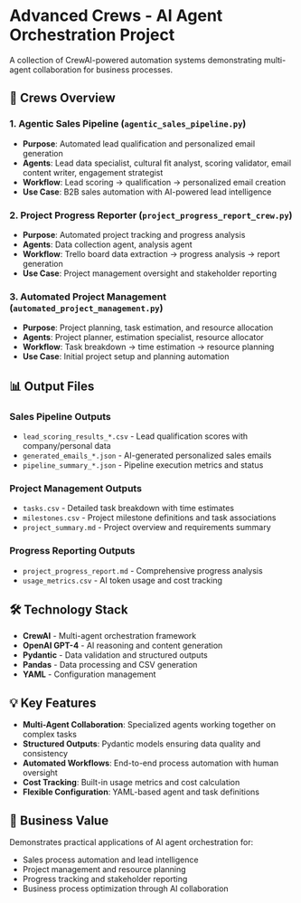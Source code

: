 # Advanced Crews - AI Agent Orchestration Project

A collection of CrewAI-powered automation systems demonstrating multi-agent collaboration for business processes.

## 🚀 Crews Overview

### 1. **Agentic Sales Pipeline** (`agentic_sales_pipeline.py`)
- **Purpose**: Automated lead qualification and personalized email generation
- **Agents**: Lead data specialist, cultural fit analyst, scoring validator, email content writer, engagement strategist
- **Workflow**: Lead scoring → qualification → personalized email creation
- **Use Case**: B2B sales automation with AI-powered lead intelligence

### 2. **Project Progress Reporter** (`project_progress_report_crew.py`)
- **Purpose**: Automated project tracking and progress analysis
- **Agents**: Data collection agent, analysis agent
- **Workflow**: Trello board data extraction → progress analysis → report generation
- **Use Case**: Project management oversight and stakeholder reporting

### 3. **Automated Project Management** (`automated_project_management.py`)
- **Purpose**: Project planning, task estimation, and resource allocation
- **Agents**: Project planner, estimation specialist, resource allocator
- **Workflow**: Task breakdown → time estimation → resource planning
- **Use Case**: Initial project setup and planning automation

## 📊 Output Files

### Sales Pipeline Outputs
- `lead_scoring_results_*.csv` - Lead qualification scores with company/personal data
- `generated_emails_*.json` - AI-generated personalized sales emails
- `pipeline_summary_*.json` - Pipeline execution metrics and status

### Project Management Outputs
- `tasks.csv` - Detailed task breakdown with time estimates
- `milestones.csv` - Project milestone definitions and task associations
- `project_summary.md` - Project overview and requirements summary

### Progress Reporting Outputs
- `project_progress_report.md` - Comprehensive progress analysis
- `usage_metrics.csv` - AI token usage and cost tracking

## 🛠️ Technology Stack
- **CrewAI** - Multi-agent orchestration framework
- **OpenAI GPT-4** - AI reasoning and content generation
- **Pydantic** - Data validation and structured outputs
- **Pandas** - Data processing and CSV generation
- **YAML** - Configuration management

## 💡 Key Features
- **Multi-Agent Collaboration**: Specialized agents working together on complex tasks
- **Structured Outputs**: Pydantic models ensuring data quality and consistency
- **Automated Workflows**: End-to-end process automation with human oversight
- **Cost Tracking**: Built-in usage metrics and cost calculation
- **Flexible Configuration**: YAML-based agent and task definitions

## 🎯 Business Value
Demonstrates practical applications of AI agent orchestration for:
- Sales process automation and lead intelligence
- Project management and resource planning
- Progress tracking and stakeholder reporting
- Business process optimization through AI collaboration
